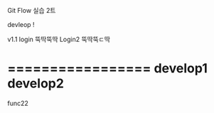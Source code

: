 Git Flow 실습 2트

devleop !

v1.1
login 뚝딱뚝딱
Login2 뚝딱뚝ㄷ딱

=================
develop1
develop2
=================
func22
